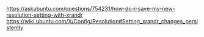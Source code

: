 https://askubuntu.com/questions/754231/how-do-i-save-my-new-resolution-setting-with-xrandr
https://wiki.ubuntu.com/X/Config/Resolution#Setting_xrandr_changes_persistently
